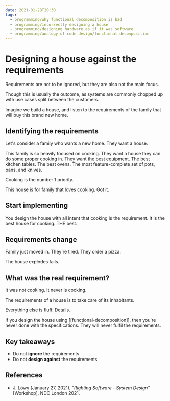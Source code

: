 ```yaml
---
date: 2021-01-28T20:30
tags: 
  - programming/why functional decomposition is bad
  - programming/incorrectly designing a house
  - programming/designing hardware as if it was software
  - programming/analogy of code design/functional decomposition
---
```


# Designing a house against the requirements

Requirements are not to be ignored, but they are also not the main focus.

Though this is usually the outcome, as systems are commonly chopped up with use
cases split between the customers.

Imagine we build a house, and listen to the requirements of the family that will
buy this brand new home.

## Identifying the requirements

Let's consider a family who wants a new home. They want a house.

This family is so heavily focused on cooking. They want a house they can do some
proper cooking in. They want the best equipment. The best kitchen tables. The
best ovens. The most feature-complete set of pots, pans, and knives.

Cooking is the number 1 priority.

This house is for family that loves cooking. Got it.

## Start implementing

You design the house with all intent that cooking is the requirement. It is the
best house for cooking. THE best.

## Requirements change

Family just moved in. They're tired. They order a pizza.

The house ~~explodes~~ fails.

## What was the real requirement?

It was not cooking. It never is cooking.

The requirements of a house is to take care of its inhabitants.

Everything else is fluff. Details.

If you design the house using [[functional-decomposition]], then you're never
done with the specifications. They will never fulfil the requirements.

## Key takeaways

- Do not **ignore** the requirements
- Do not **design against** the requirements

## References

- J. Löwy (January 27, 2021), *"Righting Software - System Design"* [Workshop],
  NDC London 2021.
